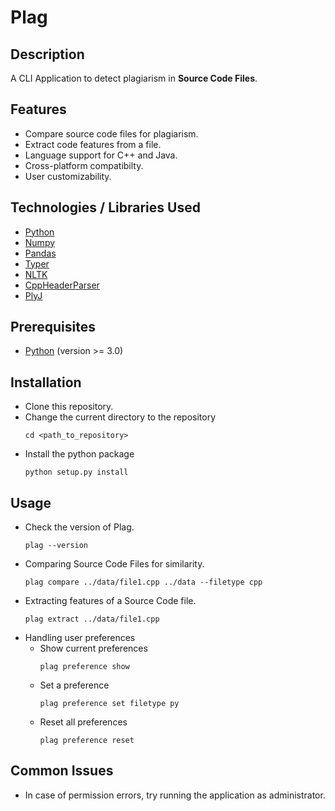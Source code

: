 # Plag

## Description
A CLI Application to detect plagiarism in **Source Code Files**.


## Features
- Compare source code files for plagiarism.
- Extract code features from a file.
- Language support for C++ and Java.
- Cross-platform compatibilty.
- User customizability.

## Technologies / Libraries Used
- [Python](https://www.python.org/)
- [Numpy](https://numpy.org/)
- [Pandas](https://pandas.pydata.org/)
- [Typer](https://typer.tiangolo.com/)
- [NLTK](https://www.nltk.org/)
- [CppHeaderParser](https://pypi.org/project/CppHeaderParser/)
- [PlyJ](https://github.com/musiKk/plyj)

## Prerequisites
- [Python](https://www.python.org/) (version >= 3.0)

## Installation
- Clone this repository.
- Change the current directory to the repository
  ```
  cd <path_to_repository>
  ```
- Install the python package
  ```
  python setup.py install
  ```

## Usage
- Check the version of Plag.
  ```
  plag --version
  ```
- Comparing Source Code Files for similarity.
  ```
  plag compare ../data/file1.cpp ../data --filetype cpp 
  ```
- Extracting features of a Source Code file.
  ```
  plag extract ../data/file1.cpp
  ```
- Handling user preferences
  - Show current preferences
    ```
    plag preference show
    ```
  - Set a preference
    ```
    plag preference set filetype py
    ```
  - Reset all preferences
    ```
    plag preference reset
    ```

## Common Issues
- In case of permission errors, try running the application as administrator.
